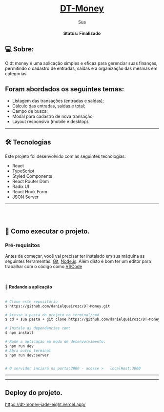 <h1 align="center">
    <a href="https://dt-money-jade-eight.vercel.app/">DT-Money</a>
</h1>

<p align="center"> Sua </p>

<h4 align="center"> 
	 Status:  Finalizado
</h4>


## 💻 Sobre:

O dt money é uma aplicação simples e eficaz para gerenciar suas finanças, permitindo o cadastro de entradas, saídas e a organização das mesmas em categorias.<br>


## Foram abordados os seguintes temas:

 - Listagem das transações (entradas e saídas);
- Cálculo das entradas, saídas e total;
- Campo de busca;
- Modal para cadastro de nova transação;
- Layout responsivo (mobile e desktop).
---

## 🛠 Tecnologias

Este projeto foi desenvolvido com as seguintes tecnologias:

- React
- TypeScript
- Styled Components
- React Router Dom 
- Radix UI
- React Hook Form
- JSON Server
---


<br>
<br>

## 🚀 Como executar o projeto.


### Pré-requisitos

Antes de começar, você vai precisar ter instalado em sua máquina as seguintes ferramentas:
[Git](https://git-scm.com), [Node.js](https://nodejs.org/en/). 
Além disto é bom ter um editor para trabalhar com o código como [VSCode](https://code.visualstudio.com/)

<br>

#### 🎲 Rodando a aplicação 

```bash

# Clone este repositório
$ https://github.com/danielqueirozc/DT-Money.git

# Acesse a pasta do projeto no terminal/cmd
$ cd + sua pasta + git clone https://github.com/danielqueirozc/DT-Money.git

# Instale as dependências com:
$ npm install

# Rode a aplicação em modo de desenvolvimento:
$ npm run dev
# Abra outro terminal
$ npm run dev:server 


# O servidor inciará na porta:3000 - acesse >   localHost:3000
```
---



---
## Deploy do projeto.
https://dt-money-jade-eight.vercel.app/
